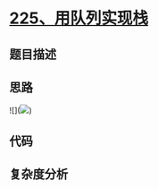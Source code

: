 # [225、用队列实现栈]()

## 题目描述

## 思路

![](<a href="https://sm.ms/image/4loYdZgMCJN3SLV" target="_blank"><img src="https://i.loli.net/2021/04/16/4loYdZgMCJN3SLV.png" ></a>)

## 代码


## 复杂度分析
